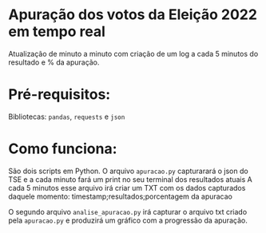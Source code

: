 # Apuração dos votos da Eleição 2022 em tempo real

Atualização de minuto a minuto com criação de um log a cada 5 minutos do resultado e % da apuração.

# Pré-requisitos:

Bibliotecas: <code>pandas</code>, <code>requests</code> e <code>json</code>

# Como funciona:

São dois scripts em Python. O arquivo <code>apuracao.py</code> capturarará o json do TSE e a cada minuto fará um print no seu terminal dos resultados atuais
A cada 5 minutos esse arquivo irá criar um TXT com os dados capturados daquele momento:
    timestamp;resultados;porcentagem da apuracao

O segundo arquivo <code>analise_apuracao.py</code> irá capturar o arquivo txt criado pela <code>apuracao.py</code> e produzirá um gráfico com a progressão da apuração.

